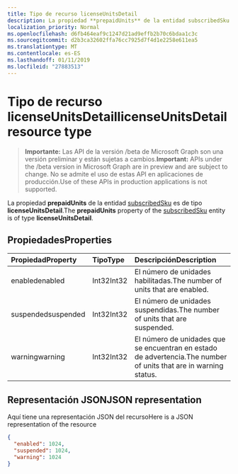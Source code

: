 ```yaml
---
title: Tipo de recurso licenseUnitsDetail
description: La propiedad **prepaidUnits** de la entidad subscribedSku es de tipo **licenseUnitsDetail**.
localization_priority: Normal
ms.openlocfilehash: d6fb464eaf9c1247d21ad9effb2b70c6bdaa1c3c
ms.sourcegitcommit: d2b3ca32602ffa76cc7925d7f4d1e2258e611ea5
ms.translationtype: MT
ms.contentlocale: es-ES
ms.lasthandoff: 01/11/2019
ms.locfileid: "27883513"
---
```

# <a name="licenseunitsdetail-resource-type"></a><span data-ttu-id="a1fc2-103">Tipo de recurso licenseUnitsDetail</span><span class="sxs-lookup"><span data-stu-id="a1fc2-103">licenseUnitsDetail resource type</span></span>

> <span data-ttu-id="a1fc2-104">**Importante:** Las API de la versión /beta de Microsoft Graph son una versión preliminar y están sujetas a cambios.</span><span class="sxs-lookup"><span data-stu-id="a1fc2-104">**Important:** APIs under the /beta version in Microsoft Graph are in preview and are subject to change.</span></span> <span data-ttu-id="a1fc2-105">No se admite el uso de estas API en aplicaciones de producción.</span><span class="sxs-lookup"><span data-stu-id="a1fc2-105">Use of these APIs in production applications is not supported.</span></span>

<span data-ttu-id="a1fc2-106">La propiedad **prepaidUnits** de la entidad [subscribedSku](subscribedsku.md) es de tipo **licenseUnitsDetail**.</span><span class="sxs-lookup"><span data-stu-id="a1fc2-106">The **prepaidUnits** property of the [subscribedSku](subscribedsku.md) entity is of type **licenseUnitsDetail**.</span></span>

## <a name="properties"></a><span data-ttu-id="a1fc2-107">Propiedades</span><span class="sxs-lookup"><span data-stu-id="a1fc2-107">Properties</span></span>
| <span data-ttu-id="a1fc2-108">Propiedad</span><span class="sxs-lookup"><span data-stu-id="a1fc2-108">Property</span></span>     | <span data-ttu-id="a1fc2-109">Tipo</span><span class="sxs-lookup"><span data-stu-id="a1fc2-109">Type</span></span>   |<span data-ttu-id="a1fc2-110">Descripción</span><span class="sxs-lookup"><span data-stu-id="a1fc2-110">Description</span></span>|
|:-------------|:-----|:----------|
|<span data-ttu-id="a1fc2-111">enabled</span><span class="sxs-lookup"><span data-stu-id="a1fc2-111">enabled</span></span>|<span data-ttu-id="a1fc2-112">Int32</span><span class="sxs-lookup"><span data-stu-id="a1fc2-112">Int32</span></span>| <span data-ttu-id="a1fc2-113">El número de unidades habilitadas.</span><span class="sxs-lookup"><span data-stu-id="a1fc2-113">The number of units that are enabled.</span></span> |
|<span data-ttu-id="a1fc2-114">suspended</span><span class="sxs-lookup"><span data-stu-id="a1fc2-114">suspended</span></span>|<span data-ttu-id="a1fc2-115">Int32</span><span class="sxs-lookup"><span data-stu-id="a1fc2-115">Int32</span></span>| <span data-ttu-id="a1fc2-116">El número de unidades suspendidas.</span><span class="sxs-lookup"><span data-stu-id="a1fc2-116">The number of units that are suspended.</span></span> |
|<span data-ttu-id="a1fc2-117">warning</span><span class="sxs-lookup"><span data-stu-id="a1fc2-117">warning</span></span>|<span data-ttu-id="a1fc2-118">Int32</span><span class="sxs-lookup"><span data-stu-id="a1fc2-118">Int32</span></span>| <span data-ttu-id="a1fc2-119">El número de unidades que se encuentran en estado de advertencia.</span><span class="sxs-lookup"><span data-stu-id="a1fc2-119">The number of units that are in warning status.</span></span> |

## <a name="json-representation"></a><span data-ttu-id="a1fc2-120">Representación JSON</span><span class="sxs-lookup"><span data-stu-id="a1fc2-120">JSON representation</span></span>

<span data-ttu-id="a1fc2-121">Aquí tiene una representación JSON del recurso</span><span class="sxs-lookup"><span data-stu-id="a1fc2-121">Here is a JSON representation of the resource</span></span>

<!-- {
  "blockType": "resource",
  "optionalProperties": [

  ],
  "@odata.type": "microsoft.graph.licenseUnitsDetail"
}-->

```json
{
  "enabled": 1024,
  "suspended": 1024,
  "warning": 1024
}

```

<!-- uuid: 8fcb5dbc-d5aa-4681-8e31-b001d5168d79
2015-10-25 14:57:30 UTC -->
<!-- {
  "type": "#page.annotation",
  "description": "licenseUnitsDetail resource",
  "keywords": "",
  "section": "documentation",
  "tocPath": ""
}-->
